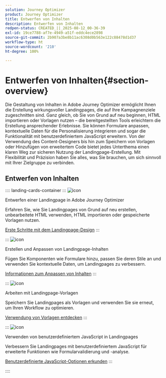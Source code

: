 ```yaml
---
solution: Journey Optimizer
product: Journey Optimizer
title: Entwerfen von Inhalten
description: Entwerfen von Inhalten
redpen-status: CREATED_||_2025-08-12_00-36-39
exl-id: 19ce7788-af7e-4949-a51f-eddc4ece2898
source-git-commit: 2b907a3be8b11ac6308d0b563e122c88478d1d37
workflow-type: ht
source-wordcount: '210'
ht-degree: 100%

---
```


# Entwerfen von Inhalten{#section-overview}

Die Gestaltung von Inhalten in Adobe Journey Optimizer ermöglicht Ihnen die Erstellung wirkungsvoller Landingpages, die auf Ihre Kampagnenziele zugeschnitten sind. Ganz gleich, ob Sie von Grund auf neu beginnen, HTML importieren oder Vorlagen nutzen – die bereitgestellten Tools erleichtern die Erstellung ansprechender Erlebnisse. Sie können Formulare anpassen, kontextuelle Daten für die Personalisierung integrieren und sogar die Funktionalität mit benutzerdefiniertem JavaScript erweitern. Von der Verwendung des Content-Designers bis hin zum Speichern von Vorlagen oder Hinzufügen von erweitertem Code bietet jedes Unterthema einen klaren Weg zur sicheren Nutzung der Landingpage-Erstellung. Mit Flexibilität und Präzision haben Sie alles, was Sie brauchen, um sich sinnvoll mit Ihrer Zielgruppe zu verbinden.

## Entwerfen von Inhalten

:::: landing-cards-container
:::
![icon](https://cdn.experienceleague.adobe.com/icons/circle-play.svg)

Entwerfen einer Landingpage in Adobe Journey Optimizer

Erfahren Sie, wie Sie Landingpages von Grund auf neu erstellen, unbearbeitete HTML verwenden, HTML importieren oder gespeicherte Vorlagen nutzen.

[Erste Schritte mit dem Landingpage-Design](../using/landing-pages/design-lp.md)
:::

:::
![icon](https://cdn.experienceleague.adobe.com/icons/puzzle-piece.svg)

Erstellen und Anpassen von Landingpage-Inhalten

Fügen Sie Komponenten wie Formulare hinzu, passen Sie deren Stile an und verwenden Sie kontextuelle Daten, um Landingpages zu verbessern.

[Informationen zum Anpassen von Inhalten](../using/landing-pages/lp-content.md)
:::

:::
![icon](https://cdn.experienceleague.adobe.com/icons/list-check.svg)

Arbeiten mit Landingpage-Vorlagen

Speichern Sie Landingpages als Vorlagen und verwenden Sie sie erneut, um Ihren Workflow zu optimieren.

[Verwendung von Vorlagen entdecken](../using/landing-pages/lp-templates.md)
:::

:::
![icon](https://cdn.experienceleague.adobe.com/icons/code-branch.svg)

Verwenden von benutzerdefiniertem JavaScript in Landingpages

Verbessern Sie Landingpages mit benutzerdefiniertem JavaScript für erweiterte Funktionen wie Formularvalidierung und -analyse.

[Benutzerdefinierte JavaScript-Optionen erkunden](../using/landing-pages/lp-custom-js.md)
:::

::::
